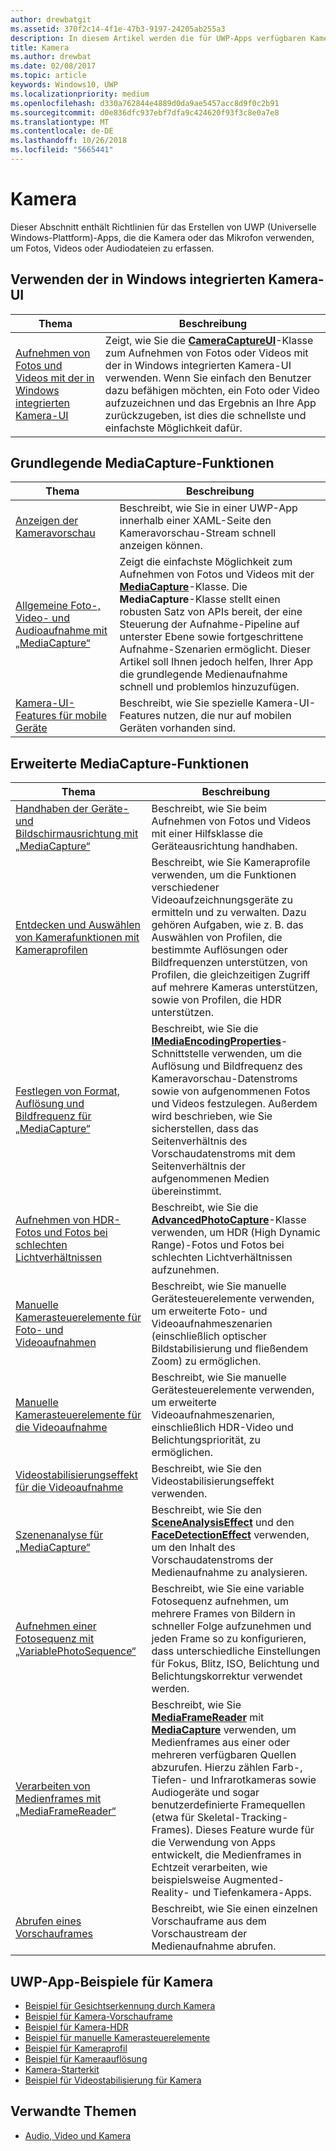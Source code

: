 ```yaml
---
author: drewbatgit
ms.assetid: 370f2c14-4f1e-47b3-9197-24205ab255a3
description: In diesem Artikel werden die für UWP-Apps verfügbaren Kamera-Features aufgeführt, sowie die Links zu den Anleitungen für ihre Verwendung.
title: Kamera
ms.author: drewbat
ms.date: 02/08/2017
ms.topic: article
keywords: Windows10, UWP
ms.localizationpriority: medium
ms.openlocfilehash: d330a762844e4889d0da9ae5457acc8d9f0c2b91
ms.sourcegitcommit: d0e836dfc937ebf7dfa9c424620f93f3c8e0a7e8
ms.translationtype: MT
ms.contentlocale: de-DE
ms.lasthandoff: 10/26/2018
ms.locfileid: "5665441"
---
```

# <a name="camera"></a>Kamera

Dieser Abschnitt enthält Richtlinien für das Erstellen von UWP (Universelle Windows-Plattform)-Apps, die die Kamera oder das Mikrofon verwenden, um Fotos, Videos oder Audiodateien zu erfassen.

## <a name="use-the-windows-built-in-camera-ui"></a>Verwenden der in Windows integrierten Kamera-UI

| Thema | Beschreibung |
|---------------------------------------------------------------------------------------------------|------------------------------------------------------------------------------------------------------------------------------------------------------------------------------------------------------------------------------------------------------------------------------------------------|
| [Aufnehmen von Fotos und Videos mit der in Windows integrierten Kamera-UI](capture-photos-and-video-with-cameracaptureui.md) | Zeigt, wie Sie die [**CameraCaptureUI**](https://msdn.microsoft.com/library/windows/apps/Windows.Media.Capture.CameraCaptureUI)-Klasse zum Aufnehmen von Fotos oder Videos mit der in Windows integrierten Kamera-UI verwenden. Wenn Sie einfach den Benutzer dazu befähigen möchten, ein Foto oder Video aufzuzeichnen und das Ergebnis an Ihre App zurückzugeben, ist dies die schnellste und einfachste Möglichkeit dafür.  |

## <a name="basic-mediacapture-tasks"></a>Grundlegende MediaCapture-Funktionen

| Thema | Beschreibung |
|---------------------------------------------------------------------------------------------------|------------------------------------------------------------------------------------------------------------------------------------------------------------------------------------------------------------------------------------------------------------------------------------------------|
| [Anzeigen der Kameravorschau](simple-camera-preview-access.md) | Beschreibt, wie Sie in einer UWP-App innerhalb einer XAML-Seite den Kameravorschau-Stream schnell anzeigen können. |
| [Allgemeine Foto-, Video- und Audioaufnahme mit „MediaCapture“](basic-photo-video-and-audio-capture-with-MediaCapture.md) | Zeigt die einfachste Möglichkeit zum Aufnehmen von Fotos und Videos mit der [**MediaCapture**](https://msdn.microsoft.com/library/windows/apps/Windows.Media.Capture.MediaCapture)-Klasse. Die **MediaCapture**-Klasse stellt einen robusten Satz von APIs bereit, der eine Steuerung der Aufnahme-Pipeline auf unterster Ebene sowie fortgeschrittene Aufnahme-Szenarien ermöglicht. Dieser Artikel soll Ihnen jedoch helfen, Ihrer App die grundlegende Medienaufnahme schnell und problemlos hinzuzufügen. |
| [Kamera-UI-Features für mobile Geräte](camera-ui-features-for-mobile-devices.md) | Beschreibt, wie Sie spezielle Kamera-UI-Features nutzen, die nur auf mobilen Geräten vorhanden sind.  |
                                                                                                               
## <a name="advanced-mediacapture-tasks"></a>Erweiterte MediaCapture-Funktionen   
                                                                                                               
| Thema                                                                                             | Beschreibung                                                                                                                                                                                                                                                                                    |
|---------------------------------------------------------------------------------------------------|------------------------------------------------------------------------------------------------------------------------------------------------------------------------------------------------------------------------------------------------------------------------------------------------|
| [Handhaben der Geräte- und Bildschirmausrichtung mit „MediaCapture“](handle-device-orientation-with-mediacapture.md) | Beschreibt, wie Sie beim Aufnehmen von Fotos und Videos mit einer Hilfsklasse die Geräteausrichtung handhaben. | 
| [Entdecken und Auswählen von Kamerafunktionen mit Kameraprofilen](camera-profiles.md) | Beschreibt, wie Sie Kameraprofile verwenden, um die Funktionen verschiedener Videoaufzeichnungsgeräte zu ermitteln und zu verwalten. Dazu gehören Aufgaben, wie z. B. das Auswählen von Profilen, die bestimmte Auflösungen oder Bildfrequenzen unterstützen, von Profilen, die gleichzeitigen Zugriff auf mehrere Kameras unterstützen, sowie von Profilen, die HDR unterstützen. |
| [Festlegen von Format, Auflösung und Bildfrequenz für „MediaCapture“](set-media-encoding-properties.md) | Beschreibt, wie Sie die [**IMediaEncodingProperties**](https://msdn.microsoft.com/library/windows/apps/hh701011)-Schnittstelle verwenden, um die Auflösung und Bildfrequenz des Kameravorschau-Datenstroms sowie von aufgenommenen Fotos und Videos festzulegen. Außerdem wird beschrieben, wie Sie sicherstellen, dass das Seitenverhältnis des Vorschaudatenstroms mit dem Seitenverhältnis der aufgenommenen Medien übereinstimmt. |
| [Aufnehmen von HDR-Fotos und Fotos bei schlechten Lichtverhältnissen](high-dynamic-range-hdr-photo-capture.md) | Beschreibt, wie Sie die [**AdvancedPhotoCapture**](https://msdn.microsoft.com/library/windows/apps/Windows.Media.Capture.AdvancedPhotoCapture)-Klasse verwenden, um HDR (High Dynamic Range)-Fotos und Fotos bei schlechten Lichtverhältnissen aufzunehmen. |
| [Manuelle Kamerasteuerelemente für Foto- und Videoaufnahmen](capture-device-controls-for-photo-and-video-capture.md) | Beschreibt, wie Sie manuelle Gerätesteuerelemente verwenden, um erweiterte Foto- und Videoaufnahmeszenarien (einschließlich optischer Bildstabilisierung und fließendem Zoom) zu ermöglichen. |
| [Manuelle Kamerasteuerelemente für die Videoaufnahme](capture-device-controls-for-video-capture.md) | Beschreibt, wie Sie manuelle Gerätesteuerelemente verwenden, um erweiterte Videoaufnahmeszenarien, einschließlich HDR-Video und Belichtungspriorität, zu ermöglichen.  |
| [Videostabilisierungseffekt für die Videoaufnahme](effects-for-video-capture.md) | Beschreibt, wie Sie den Videostabilisierungseffekt verwenden.  |
| [Szenenanalyse für „MediaCapture“](scene-analysis-for-media-capture.md) | Beschreibt, wie Sie den [**SceneAnalysisEffect**](https://msdn.microsoft.com/library/windows/apps/Windows.Media.Core.SceneAnalysisEffect) und den [**FaceDetectionEffect**](https://msdn.microsoft.com/library/windows/apps/Windows.Media.Core.FaceDetectionEffect) verwenden, um den Inhalt des Vorschaudatenstroms der Medienaufnahme zu analysieren.  |
| [Aufnehmen einer Fotosequenz mit „VariablePhotoSequence“](variable-photo-sequence.md) | Beschreibt, wie Sie eine variable Fotosequenz aufnehmen, um mehrere Frames von Bildern in schneller Folge aufzunehmen und jeden Frame so zu konfigurieren, dass unterschiedliche Einstellungen für Fokus, Blitz, ISO, Belichtung und Belichtungskorrektur verwendet werden.  |
| [Verarbeiten von Medienframes mit „MediaFrameReader“](process-media-frames-with-mediaframereader.md) | Beschreibt, wie Sie [**MediaFrameReader**](https://msdn.microsoft.com/library/windows/apps/Windows.Media.Capture.Frames.MediaFrameReader) mit [**MediaCapture**](https://msdn.microsoft.com/library/windows/apps/Windows.Media.Capture.MediaCapture) verwenden, um Medienframes aus einer oder mehreren verfügbaren Quellen abzurufen. Hierzu zählen Farb-, Tiefen- und Infrarotkameras sowie Audiogeräte und sogar benutzerdefinierte Framequellen (etwa für Skeletal-Tracking-Frames). Dieses Feature wurde für die Verwendung von Apps entwickelt, die Medienframes in Echtzeit verarbeiten, wie beispielsweise Augmented-Reality- und Tiefenkamera-Apps.  |
| [Abrufen eines Vorschauframes](get-a-preview-frame.md) | Beschreibt, wie Sie einen einzelnen Vorschauframe aus dem Vorschaustream der Medienaufnahme abrufen.  |                                                                                                   


## <a name="uwp-app-samples-for-camera"></a>UWP-App-Beispiele für Kamera

* [Beispiel für Gesichtserkennung durch Kamera](http://go.microsoft.com/fwlink/p/?LinkID=619486&clcid=0x409)
* [Beispiel für Kamera-Vorschauframe](http://go.microsoft.com/fwlink/p/?LinkID=620516&clcid=0x409)
* [Beispiel für Kamera-HDR](http://go.microsoft.com/fwlink/p/?LinkID=620517&clcid=0x409)
* [Beispiel für manuelle Kamerasteuerelemente](http://go.microsoft.com/fwlink/p/?LinkID=627611&clcid=0x409)
* [Beispiel für Kameraprofil](http://go.microsoft.com/fwlink/p/?LinkID=620518&clcid=0x409)
* [Beispiel für Kameraauflösung](http://go.microsoft.com/fwlink/p/?LinkID=624252&clcid=0x409)
* [Kamera-Starterkit](http://go.microsoft.com/fwlink/p/?LinkID=619479&clcid=0x409)
* [Beispiel für Videostabilisierung für Kamera](http://go.microsoft.com/fwlink/p/?LinkID=620519&clcid=0x409)

## <a name="related-topics"></a>Verwandte Themen

* [Audio, Video und Kamera](index.md)
 

 




